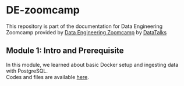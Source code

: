 # DE-zoomcamp
This repository is part of the documentation for Data Engineering Zoomcamp provided by [Data Engineering Zoomcamp](https://github.com/DataTalksClub/data-engineering-zoomcamp) by [DataTalks](https://datatalks.club/blog/data-engineering-zoomcamp.html)

## Module 1: Intro and Prerequisite
In this module, we learned about basic Docker setup and ingesting data with PostgreSQL.\
Codes and files are available [here](https://github.com/rochanofa/DE-zoomcamp/tree/main/01%20Module%201%20Intro%20and%20Prerequisite).
